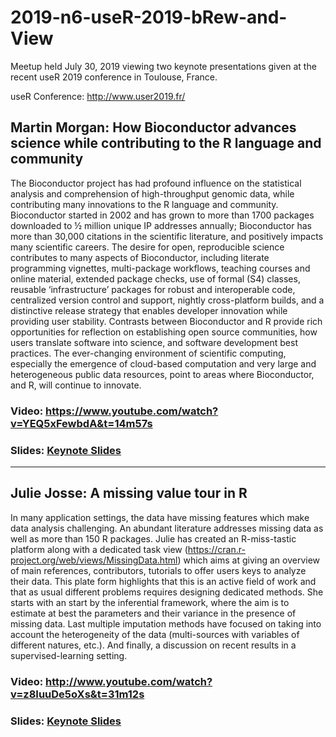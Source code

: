 # 2019-n6-useR-2019-bRew-and-View
Meetup held July 30, 2019 viewing two keynote presentations given at the recent useR 2019 conference in Toulouse, France.

 useR Conference: http://www.user2019.fr/


## Martin Morgan: How Bioconductor advances science while contributing to the R language and community
The Bioconductor project has had profound influence on the statistical analysis and comprehension of high-throughput genomic data, while contributing many innovations to the R language and community. Bioconductor started in 2002 and has grown to more than 1700 packages downloaded to ½ million unique IP addresses annually; Bioconductor has more than 30,000 citations in the scientific literature, and positively impacts many scientific careers. The desire for open, reproducible science contributes to many aspects of Bioconductor, including literate programming vignettes, multi-package workflows, teaching courses and online material, extended package checks, use of formal (S4) classes, reusable ‘infrastructure’ packages for robust and interoperable code, centralized version control and support, nightly cross-platform builds, and a distinctive release strategy that enables developer innovation while providing user stability. Contrasts between Bioconductor and R provide rich opportunities for reflection on establishing open source communities, how users translate software into science, and software development best practices. The ever-changing environment of scientific computing, especially the emergence of cloud-based computation and very large and heterogeneous public data resources, point to areas where Bioconductor, and R, will continue to innovate.

### Video: https://www.youtube.com/watch?v=YEQ5xFewbdA&t=14m57s
### Slides: [Keynote Slides](https://github.com/Chicago-R-User-Group/2019-n6-useR-2019-bRew-and-View/blob/master/martin-morgan-bioconductor-keynote.pdf)

---

## Julie Josse: A missing value tour in R
In many application settings, the data have missing features which make data analysis challenging. An abundant literature addresses missing data as well as more than 150 R packages. Julie has created an R-miss-tastic platform along with a dedicated task view (https://cran.r-project.org/web/views/MissingData.html) which aims at giving an overview of main references, contributors, tutorials to offer users keys to analyze their data. This plate form highlights that this is an active field of work and that as usual different problems requires designing dedicated methods.
She starts with an start by the inferential framework, where the aim is to estimate at best the parameters and their variance in the presence of missing data. Last multiple imputation methods have focused on taking into account the heterogeneity of the data (multi-sources with variables of different natures, etc.). And finally, a discussion on recent results in a supervised-learning setting.

### Video: http://www.youtube.com/watch?v=z8IuuDe5oXs&t=31m12s
### Slides: [Keynote Slides](https://github.com/Chicago-R-User-Group/2019-n6-useR-2019-bRew-and-View/blob/master/julia-josse-missing-values-keynote.pdf)
